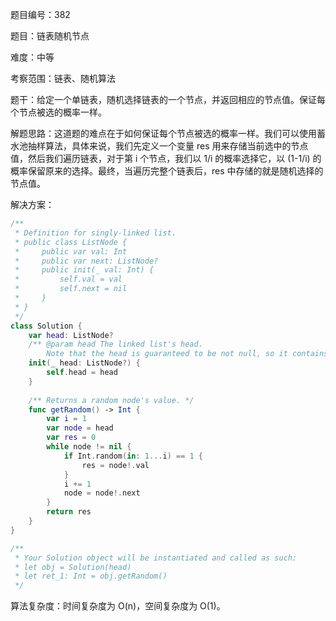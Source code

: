 题目编号：382

题目：链表随机节点

难度：中等

考察范围：链表、随机算法

题干：给定一个单链表，随机选择链表的一个节点，并返回相应的节点值。保证每个节点被选的概率一样。

解题思路：这道题的难点在于如何保证每个节点被选的概率一样。我们可以使用蓄水池抽样算法，具体来说，我们先定义一个变量 res 用来存储当前选中的节点值，然后我们遍历链表，对于第 i 个节点，我们以 1/i 的概率选择它，以 (1-1/i) 的概率保留原来的选择。最终，当遍历完整个链表后，res 中存储的就是随机选择的节点值。

解决方案：

```swift
/**
 * Definition for singly-linked list.
 * public class ListNode {
 *     public var val: Int
 *     public var next: ListNode?
 *     public init(_ val: Int) {
 *         self.val = val
 *         self.next = nil
 *     }
 * }
 */
class Solution {
    var head: ListNode?
    /** @param head The linked list's head.
        Note that the head is guaranteed to be not null, so it contains at least one node. */
    init(_ head: ListNode?) {
        self.head = head
    }
    
    /** Returns a random node's value. */
    func getRandom() -> Int {
        var i = 1
        var node = head
        var res = 0
        while node != nil {
            if Int.random(in: 1...i) == 1 {
                res = node!.val
            }
            i += 1
            node = node!.next
        }
        return res
    }
}

/**
 * Your Solution object will be instantiated and called as such:
 * let obj = Solution(head)
 * let ret_1: Int = obj.getRandom()
 */
```

算法复杂度：时间复杂度为 O(n)，空间复杂度为 O(1)。